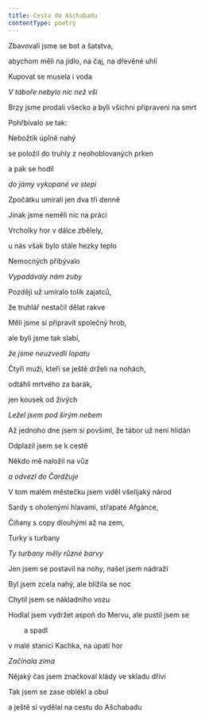 ```yaml
---
title: Cesta do Ašchabadu
contentType: poetry
---
```


<section>

Zbavovali jsme se bot a šatstva,

abychom měli na jídlo, na čaj, na dřevěné uhlí

Kupovat se musela i voda

_V táboře nebylo nic než vši_

</section>

<section>

Brzy jsme prodali všecko a byli všichni připraveni na smrt

Pohřbívalo se tak:

Nebožtík úplně nahý

se položil do truhly z neohoblovaných prken

a pak se hodil

_do jámy vykopané ve stepi_

</section>

<section>

Zpočátku umírali jen dva tři denně

Jinak jsme neměli nic na práci

Vrcholky hor v dálce zbělely,

u nás však bylo stále hezky teplo

Nemocných přibývalo

_Vypadávaly nám zuby_

</section>

<section>

Později už umíralo tolik zajatců,

že truhlář nestačil dělat rakve

Měli jsme si připravit společný hrob,

ale byli jsme tak slabí,

_že jsme neuzvedli lopatu_

</section>

<section>

Čtyři muži, kteří se ještě drželi na nohách,

odtáhli mrtvého za barák,

jen kousek od živých

_Ležel jsem pod širým nebem_

</section>

<section>

Až jednoho dne jsem si povšiml, že tábor už není hlídán

Odplazil jsem se k cestě

Někdo mě naložil na vůz

_a odvezl do Čardžuje_

</section>

<section>

V tom malém městečku jsem viděl všelijaký národ

Sardy s oholenými hlavami, střapaté Afgánce,

Číňany s copy dlouhými až na zem,

Turky s turbany

_Ty turbany měly různé barvy_

</section>

<section>

Jen jsem se postavil na nohy, našel jsem nádraží

Byl jsem zcela nahý, ale blížila se noc

Chytil jsem se nákladního vozu

Hodlal jsem vydržet aspoň do Mervu, ale pustil jsem se

        a spadl

v malé stanici Kachka, na úpatí hor

_Začínala zima_

</section>

<section>

Nějaký čas jsem značkoval klády ve skladu dříví

Tak jsem se zase oblékl a obul

a ještě si vydělal na cestu do Ašchabadu

</section>
